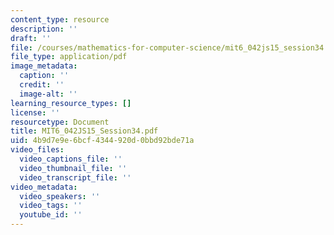```yaml
---
content_type: resource
description: ''
draft: ''
file: /courses/mathematics-for-computer-science/mit6_042js15_session34.pdf
file_type: application/pdf
image_metadata:
  caption: ''
  credit: ''
  image-alt: ''
learning_resource_types: []
license: ''
resourcetype: Document
title: MIT6_042JS15_Session34.pdf
uid: 4b9d7e9e-6bcf-4344-920d-0bbd92bde71a
video_files:
  video_captions_file: ''
  video_thumbnail_file: ''
  video_transcript_file: ''
video_metadata:
  video_speakers: ''
  video_tags: ''
  youtube_id: ''
---
```


